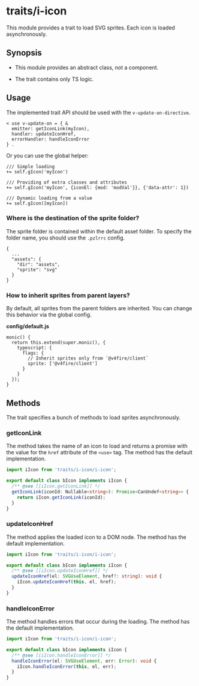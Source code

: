 # traits/i-icon

This module provides a trait to load SVG sprites.
Each icon is loaded asynchronously.

## Synopsis

* This module provides an abstract class, not a component.

* The trait contains only TS logic.

## Usage

The implemented trait API should be used with the `v-update-on-directive`.

```
< use v-update-on = { &
  emitter: getIconLink(myIcon),
  handler: updateIconHref,
  errorHandler: handleIconError
} .
```

Or you can use the global helper:

```
/// Simple loading
+= self.gIcon('myIcon')

/// Providing of extra classes and attributes
+= self.gIcon('myIcon', {iconEl: {mod: 'modVal'}}, {'data-attr': 1})

/// Dynamic loading from a value
+= self.gIcon([myIcon])
```

### Where is the destination of the sprite folder?

The sprite folder is contained within the default asset folder.
To specify the folder name, you should use the `.pzlrrc` config.

```
{
  ...
  "assets": {
    "dir": "assets",
    "sprite": "svg"
  }
}
```

### How to inherit sprites from parent layers?

By default, all sprites from the parent folders are inherited.
You can change this behavior via the global config.

**config/default.js**

```
monic() {
  return this.extend(super.monic(), {
    typescript: {
      flags: {
        // Inherit sprites only from `@v4fire/client`
        sprite: ['@v4fire/client']
      }
    }
  });
}
```

## Methods

The trait specifies a bunch of methods to load sprites asynchronously.

### getIconLink

The method takes the name of an icon to load and returns a promise with the value for the `href` attribute of the `<use>` tag.
The method has the default implementation.

```typescript
import iIcon from 'traits/i-icon/i-icon';

export default class bIcon implements iIcon {
  /** @see [[iIcon.getIconLink]] */
  getIconLink(iconId: Nullable<string>): Promise<CanUndef<string>> {
    return iIcon.getIconLink(iconId);
  }
}
```

### updateIconHref

The method applies the loaded icon to a DOM node.
The method has the default implementation.

```typescript
import iIcon from 'traits/i-icon/i-icon';

export default class bIcon implements iIcon {
  /** @see [[iIcon.updateIconHref]] */
  updateIconHref(el: SVGUseElement, href?: string): void {
    iIcon.updateIconHref(this, el, href);
  }
}
```

### handleIconError

The method handles errors that occur during the loading.
The method has the default implementation.

```typescript
import iIcon from 'traits/i-icon/i-icon';

export default class bIcon implements iIcon {
  /** @see [[iIcon.handleIconError]] */
  handleIconError(el: SVGUseElement, err: Error): void {
    iIcon.handleIconError(this, el, err);
  }
}
```
